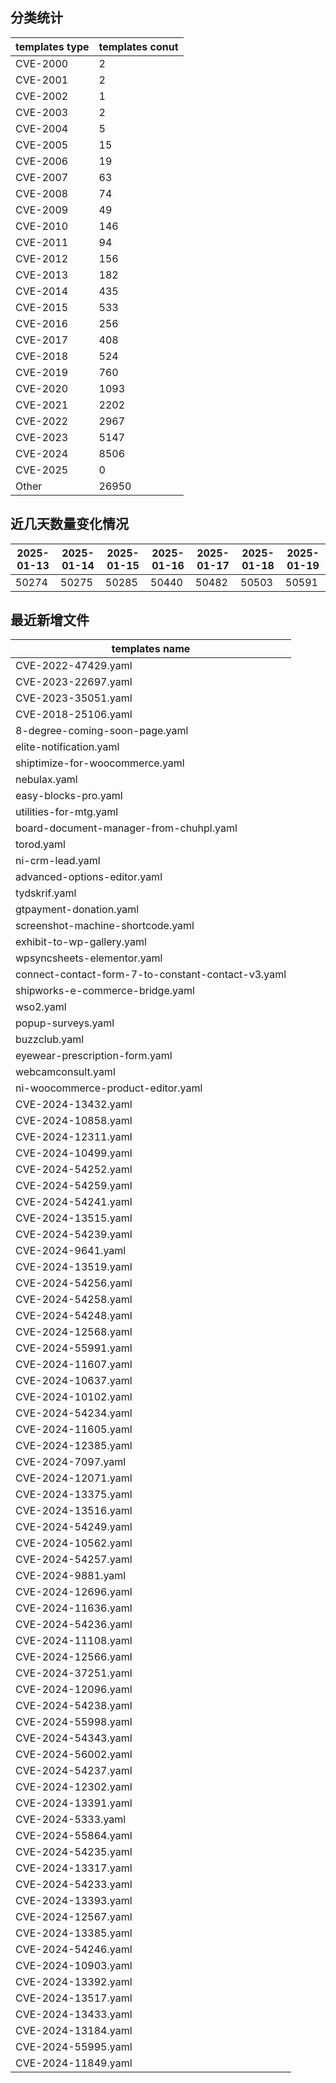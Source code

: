 ## 分类统计
| templates type | templates conut | 
| --- | --- |
| CVE-2000 | 2 |
| CVE-2001 | 2 |
| CVE-2002 | 1 |
| CVE-2003 | 2 |
| CVE-2004 | 5 |
| CVE-2005 | 15 |
| CVE-2006 | 19 |
| CVE-2007 | 63 |
| CVE-2008 | 74 |
| CVE-2009 | 49 |
| CVE-2010 | 146 |
| CVE-2011 | 94 |
| CVE-2012 | 156 |
| CVE-2013 | 182 |
| CVE-2014 | 435 |
| CVE-2015 | 533 |
| CVE-2016 | 256 |
| CVE-2017 | 408 |
| CVE-2018 | 524 |
| CVE-2019 | 760 |
| CVE-2020 | 1093 |
| CVE-2021 | 2202 |
| CVE-2022 | 2967 |
| CVE-2023 | 5147 |
| CVE-2024 | 8506 |
| CVE-2025 | 0 |
| Other | 26950 |
## 近几天数量变化情况
|2025-01-13 | 2025-01-14 | 2025-01-15 | 2025-01-16 | 2025-01-17 | 2025-01-18 | 2025-01-19|
|--- | ------ | ------ | ------ | ------ | ------ | ---|
|50274 | 50275 | 50285 | 50440 | 50482 | 50503 | 50591|
## 最近新增文件
| templates name | 
| --- |
| CVE-2022-47429.yaml |
| CVE-2023-22697.yaml |
| CVE-2023-35051.yaml |
| CVE-2018-25106.yaml |
| 8-degree-coming-soon-page.yaml |
| elite-notification.yaml |
| shiptimize-for-woocommerce.yaml |
| nebulax.yaml |
| easy-blocks-pro.yaml |
| utilities-for-mtg.yaml |
| board-document-manager-from-chuhpl.yaml |
| torod.yaml |
| ni-crm-lead.yaml |
| advanced-options-editor.yaml |
| tydskrif.yaml |
| gtpayment-donation.yaml |
| screenshot-machine-shortcode.yaml |
| exhibit-to-wp-gallery.yaml |
| wpsyncsheets-elementor.yaml |
| connect-contact-form-7-to-constant-contact-v3.yaml |
| shipworks-e-commerce-bridge.yaml |
| wso2.yaml |
| popup-surveys.yaml |
| buzzclub.yaml |
| eyewear-prescription-form.yaml |
| webcamconsult.yaml |
| ni-woocommerce-product-editor.yaml |
| CVE-2024-13432.yaml |
| CVE-2024-10858.yaml |
| CVE-2024-12311.yaml |
| CVE-2024-10499.yaml |
| CVE-2024-54252.yaml |
| CVE-2024-54259.yaml |
| CVE-2024-54241.yaml |
| CVE-2024-13515.yaml |
| CVE-2024-54239.yaml |
| CVE-2024-9641.yaml |
| CVE-2024-13519.yaml |
| CVE-2024-54256.yaml |
| CVE-2024-54258.yaml |
| CVE-2024-54248.yaml |
| CVE-2024-12568.yaml |
| CVE-2024-55991.yaml |
| CVE-2024-11607.yaml |
| CVE-2024-10637.yaml |
| CVE-2024-10102.yaml |
| CVE-2024-54234.yaml |
| CVE-2024-11605.yaml |
| CVE-2024-12385.yaml |
| CVE-2024-7097.yaml |
| CVE-2024-12071.yaml |
| CVE-2024-13375.yaml |
| CVE-2024-13516.yaml |
| CVE-2024-54249.yaml |
| CVE-2024-10562.yaml |
| CVE-2024-54257.yaml |
| CVE-2024-9881.yaml |
| CVE-2024-12696.yaml |
| CVE-2024-11636.yaml |
| CVE-2024-54236.yaml |
| CVE-2024-11108.yaml |
| CVE-2024-12566.yaml |
| CVE-2024-37251.yaml |
| CVE-2024-12096.yaml |
| CVE-2024-54238.yaml |
| CVE-2024-55998.yaml |
| CVE-2024-54343.yaml |
| CVE-2024-56002.yaml |
| CVE-2024-54237.yaml |
| CVE-2024-12302.yaml |
| CVE-2024-13391.yaml |
| CVE-2024-5333.yaml |
| CVE-2024-55864.yaml |
| CVE-2024-54235.yaml |
| CVE-2024-13317.yaml |
| CVE-2024-54233.yaml |
| CVE-2024-13393.yaml |
| CVE-2024-12567.yaml |
| CVE-2024-13385.yaml |
| CVE-2024-54246.yaml |
| CVE-2024-10903.yaml |
| CVE-2024-13392.yaml |
| CVE-2024-13517.yaml |
| CVE-2024-13433.yaml |
| CVE-2024-13184.yaml |
| CVE-2024-55995.yaml |
| CVE-2024-11849.yaml |
